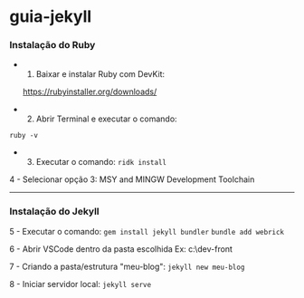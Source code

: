 # guia-jekyll

### Instalação do Ruby

- 1. Baixar e instalar Ruby com DevKit:

  https://rubyinstaller.org/downloads/

- 2. Abrir Terminal e executar o comando:

`ruby -v`

- 3. Executar o comando:
`ridk install`

4 - Selecionar opção 3: 
MSY and MINGW Development Toolchain

---

###  Instalação do Jekyll

5 - Executar o comando:
`gem install jekyll bundler`
`bundle add webrick`

6 - Abrir VSCode dentro da pasta escolhida
Ex: c:\dev-front

7 - Criando a pasta/estrutura "meu-blog":
`jekyll new meu-blog`

8 - Iniciar servidor local:
`jekyll serve`
